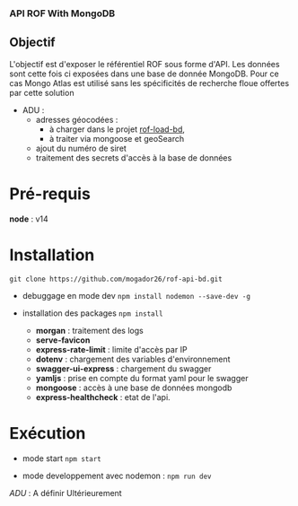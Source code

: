 ### API ROF With MongoDB

## Objectif

L'objectif est d'exposer le référentiel ROF sous forme d'API. Les données sont cette fois ci exposées dans une base de donnée MongoDB.
Pour ce cas Mongo Atlas est utilisé sans les spécificités de recherche floue offertes par cette solution 

  - ADU : 
    - adresses géocodées :
      - à charger dans le projet [rof-load-bd](https://github.com/mogador26/rof-load-bd.git),
      - à traiter via mongoose et geoSearch
    - ajout du numéro de siret
    - traitement des secrets d'accès à la base de données

# Pré-requis

**node** : v14

# Installation

`git clone https://github.com/mogador26/rof-api-bd.git`

- debuggage en mode dev
`npm install nodemon --save-dev -g`

- installation des packages
`npm install`

  - **morgan** : traitement des logs
  - **serve-favicon**
  - **express-rate-limit** : limite d'accès par IP
  - **dotenv** : chargement des variables d'environnement
  - **swagger-ui-express** : chargement du swagger
  - **yamljs** : prise en compte du format yaml pour le swagger
  - **mongoose** : accès à une base de données mongodb
  - **express-healthcheck** : etat de l'api.


# Exécution

- mode start
`npm start`

- mode developpement avec nodemon :
`npm run dev`


*ADU* : A définir Ultérieurement
